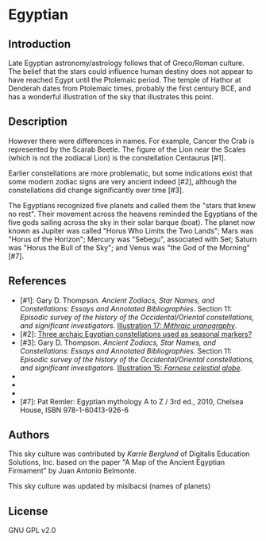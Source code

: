 # Egyptian

## Introduction

Late Egyptian astronomy/astrology follows that of Greco/Roman culture. The belief that the stars could influence human destiny does not appear to have reached Egypt until the Ptolemaic period. The temple of Hathor at Denderah dates from Ptolemaic times, probably the first century BCE, and has a wonderful illustration of the sky that illustrates this point.

## Description

However there were differences in names. For example, Cancer the Crab is represented by the Scarab Beetle. The figure of the Lion near the Scales (which is not the zodiacal Lion) is the constellation Centaurus [#1].

Earlier constellations are more problematic, but some indications exist that some modern zodiac signs are very ancient indeed [#2], although the constellations did change significantly over time [#3].

The Egyptians recognized five planets and called them the "stars that knew no rest". Their movement across the heavens reminded the Egyptians of the five gods sailing across the sky in their solar barque (boat). The planet now known as Jupiter was called "Horus Who Limits the Two Lands"; Mars was "Horus of the Horizon"; Mercury was "Sebegu", associated with Set; Saturn was "Horus the Bull of the Sky"; and Venus was "the God of the Morning" [#7].

## References

 - [#1]: Gary D. Thompson. *Ancient Zodiacs, Star Names, and Constellations: Essays and Annotated Bibliographies*. Section 11: *Episodic survey of the history of the Occidental/Oriental constellations, and significant investigators.* [Illustration 17: *Mithraic uranography*](http://members.westnet.com.au/Gary-David-Thompson/page11-17.html).
 - [#2]: [Three archaic Egyptian constellations used as seasonal markers?](http://www.catchpenny.org/thoth/3arch.htm)
 - [#3]: Gary D. Thompson. *Ancient Zodiacs, Star Names, and Constellations: Essays and Annotated Bibliographies*. Section 11: *Episodic survey of the history of the Occidental/Oriental constellations, and significant investigators.* [Illustration 15: *Farnese celestial globe*](http://members.westnet.com.au/Gary-David-Thompson/page11-15.html).
 - [#4]: [http://ecuip.lib.uchicago.edu/diglib/science/cultural_astronomy/cultures_egypt-2.html](http://ecuip.lib.uchicago.edu/diglib/science/cultural_astronomy/cultures_egypt-2.html)
 - [#5]: [http://www.egyptologyonline.com/astronomy.htm](http://www.egyptologyonline.com/astronomy.htm)
 - [#6]: [http://www.starteachastronomy.com/egyptian.html](http://www.starteachastronomy.com/egyptian.html)
 - [#7]: <notr>Pat Remler: Egyptian mythology A to Z / 3rd ed., 2010, Chelsea House, ISBN 978-1-60413-926-6</notr>

## Authors

This sky culture was contributed by *Karrie Berglund* of Digitalis Education Solutions, Inc. based on the paper "A Map of the Ancient Egyptian Firmament” by Juan Antonio Belmonte.

This sky culture was updated by misibacsi (names of planets)

## License

GNU GPL v2.0
